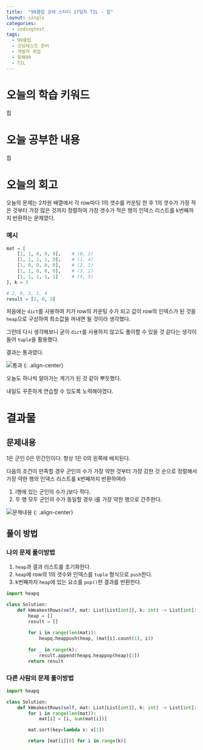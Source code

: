 ```yaml
---
title:  "99클럽 코테 스터디 27일차 TIL - 힙"
layout: single
categories:
  - codingtest
tags:
  - 99클럽
  - 코딩테스트 준비
  - 개발자 취업
  - 항해99
  - TIL
---
```


# 오늘의 학습 키워드 
힙

# 오늘 공부한 내용
힙

# 오늘의 회고
오늘의 문제는 2차원 배열에서 각 row마다 1의 갯수를 카운팅 한 후 1의 갯수가 가장 적은 것부터 가장 많은 것까지 정렬하여 가장 갯수가 적은 행의 인덱스 리스트를 k번째까지 반환하는 문제였다.


### 예시
```python
mat = [
	[1, 1, 0, 0, 0],	# (0, 2)
	[1, 1, 1, 1, 0],	# (1, 4)
	[1, 0, 0, 0, 0],	# (2, 1)
	[1, 1, 0, 0, 0],	# (3, 2)
	[1, 1, 1, 1, 1]		# (4, 5)
], k = 3

# 2, 0, 3, 1, 4
result = [2, 0, 3]
```

처음에는 `dict`를 사용하여 키가 row의 카운팅 수가 되고 값이 row의 인덱스가 된 것을 `heap`으로 구성하여 최소값을 꺼내면 될 것이라 생각했다.

그런데 다시 생각해보니 굳이 `dict`를 사용하지 않고도 풀이할 수 있을 것 같다는 생각이 들어 `tuple`을 활용했다.

결과는 통과였다.

![통과](https://github.com/kimhyunso/kimhyunso.github.io/assets/87798982/562bd73d-bf48-4877-87ea-80ea5d66031d)
{: .align-center}

오늘도 하나씩 알아가는 계기가 된 것 같아 뿌듯했다.

내일도 꾸준하게 연습할 수 있도록 노력해야겠다.

# 결과물
## 문제내용
1은 군인 0은 민간인이다. 항상 1은 0의 왼쪽에 배치된다.

다음의 조건이 만족할 경우 군인의 수가 가장 약한 것부터 가장 강한 것 순으로 정렬해서 가장 약한 행의 인덱스 리스트를 k번째까지 반환하여라

1. i행에 있는 군인의 수가 j보다 적다.
2. 두 행 모두 군인의 수가 동일할 경우 i를 가장 약한 행으로 간주한다.



![문제내용](https://github.com/kimhyunso/kimhyunso.github.io/assets/87798982/0b4b5005-4796-4488-9c2f-acbb4899a3ad)
{: .align-center}


## 풀이 방법
### 나의 문제 풀이방법
1. `heap`과 결과 리스트를 초기화한다.
2. `heap`에 row의 1의 갯수와 인덱스를 `tuple` 형식으로 `push`한다.
3. k번째까지 `heap`에 있는 요소를 `pop()`한 결과를 반환한다.

```python
import heapq

class Solution:
    def kWeakestRows(self, mat: List[List[int]], k: int) -> List[int]:
        heap = []
        result = []
        
        for i in range(len(mat)):
            heapq.heappush(heap, (mat[i].count(1), i))
        
        for _ in range(k):
            result.append(heapq.heappop(heap)[1])
        return result
```


### 다른 사람의 문제 풀이방법
```python
import heapq

class Solution:
    def kWeakestRows(self, mat: List[List[int]], k: int) -> List[int]:
        for i in range(len(mat)):
            mat[i] = [i, sum(mat[i])]

        mat.sort(key=lambda x: x[1])

        return [mat[i][0] for i in range(k)]
```
